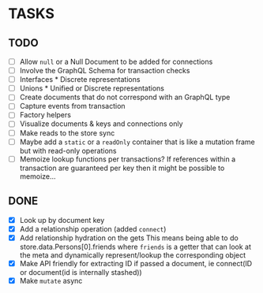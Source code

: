 # TASKS

## TODO

- [ ] Allow `null` or a Null Document to be added for connections
- [ ] Involve the GraphQL Schema for transaction checks
- [ ] Interfaces
      * Discrete representations
- [ ] Unions
      * Unified or Discrete representations
- [ ] Create documents that do not correspond with an GraphQL type
- [ ] Capture events from transaction
- [ ] Factory helpers
- [ ] Visualize
      documents & keys and connections only
- [ ] Make reads to the store sync
- [ ] Maybe add a `static` or a `readOnly` container that is like
      a mutation frame but with read-only operations
- [ ] Memoize lookup functions per transactions?
      If references within a transaction are guaranteed per key then
      it might be possible to memoize...

## DONE

- [x] Look up by document key
- [x] Add a relationship operation (added `connect`)
- [x] Add relationship hydration on the gets
      This means being able to do store.data.Persons[0].friends
      where `friends` is a getter that can look at the meta and dynamically
      represent/lookup the corresponding object
- [X] Make API friendly for extracting ID if passed a document, ie connect(ID or document(id is internally stashed))
- [X] Make `mutate` async
